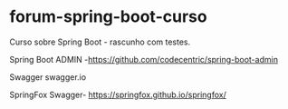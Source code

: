 # forum-spring-boot-curso
Curso sobre Spring Boot - rascunho com testes. 


Spring Boot ADMIN -https://github.com/codecentric/spring-boot-admin

Swagger swagger.io 

SpringFox Swagger- https://springfox.github.io/springfox/

